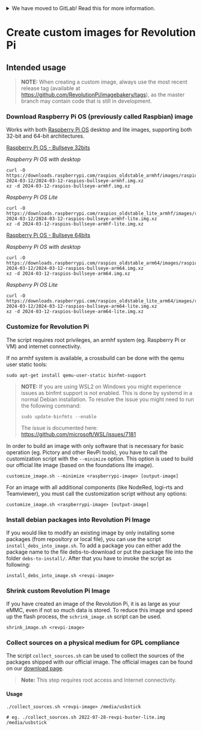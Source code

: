 <!--
SPDX-FileCopyrightText: 2017-2024 KUNBUS GmbH

SPDX-License-Identifier: GPL-2.0-or-later
-->

<details>
<summary>We have moved to GitLab! Read this for more information.</summary>

We have recently moved our repositories to GitLab. You can find imagebakery
here: https://gitlab.com/revolutionpi/imagebakery  
All repositories on GitHub will stay up-to-date by being synchronised from
GitLab.

We still maintain a presence on GitHub but our work happens over at GitLab. If
you want to contribute to any of our projects we would prefer this contribution
to happen on GitLab, but we also still accept contributions on GitHub if you
prefer that.
</details>

# Create custom images for Revolution Pi

## Intended usage

> **NOTE:** When creating a custom image, always use the most recent release tag (available at https://github.com/RevolutionPi/imagebakery/tags), as the master branch may contain code that is still in development.

### Download Raspberry Pi OS (previously called Raspbian) image

Works with both [Raspberry Pi OS](https://www.raspberrypi.org/software/operating-systems/) desktop and lite images, supporting both 32-bit and 64-bit architectures.

[Raspberry Pi OS - Bullseye 32bits](https://www.raspberrypi.org/software/operating-systems/#raspberry-pi-os-32-bit)

*Raspberry Pi OS with desktop*
```
curl -O https://downloads.raspberrypi.com/raspios_oldstable_armhf/images/raspios_oldstable_armhf-2024-03-12/2024-03-12-raspios-bullseye-armhf.img.xz
xz -d 2024-03-12-raspios-bullseye-armhf.img.xz
```

*Raspberry Pi OS Lite*
```
curl -O https://downloads.raspberrypi.com/raspios_oldstable_lite_armhf/images/raspios_oldstable_lite_armhf-2024-03-12/2024-03-12-raspios-bullseye-armhf-lite.img.xz
xz -d 2024-03-12-raspios-bullseye-armhf-lite.img.xz
```

[Raspberry Pi OS - Bullseye 64bits](https://www.raspberrypi.org/software/operating-systems/#raspberry-pi-os-64-bit)

*Raspberry Pi OS with desktop*
```
curl -O https://downloads.raspberrypi.com/raspios_oldstable_arm64/images/raspios_oldstable_arm64-2024-03-12/2024-03-12-raspios-bullseye-arm64.img.xz
xz -d 2024-03-12-raspios-bullseye-arm64.img.xz
```

*Raspberry Pi OS Lite*
```
curl -O https://downloads.raspberrypi.com/raspios_oldstable_lite_arm64/images/raspios_oldstable_lite_arm64-2024-03-12/2024-03-12-raspios-bullseye-arm64-lite.img.xz
xz -d 2024-03-12-raspios-bullseye-arm64-lite.img.xz
```

### Customize for Revolution Pi

The script requires root privileges, an armhf system (eg. Raspberry Pi or VM) and internet connectivity.

If no armhf system is available, a crossbuild can be done with the qemu user static tools:

```
sudo apt-get install qemu-user-static binfmt-support
```

> **NOTE:** If you are using WSL2 on Windows you might experience issues as binfmt support is not enabled. This is done by systemd in a normal Debian installation. To resolve the issue you might need to run the following command:
> ```
> sudo update-binfmts --enable
> ```
> The issue is documented here: https://github.com/microsoft/WSL/issues/7181

In order to build an image with only software that is necessary for basic operation (eg. Pictory and other RevPi tools), you have to call the customization script with the `--minimize` option. This option is used to build our official lite image (based on the foundations lite image).

`customize_image.sh --minimize <raspberrypi-image> [output-image]`

For an image with all additional components (like NodeRed, logi-rts and Teamviewer), you must call the customization script without any options:

`customize_image.sh <raspberrypi-image> [output-image]`


### Install debian packages into Revolution Pi Image

If you would like to modify an existing image by only installing some packages (from repository or local file), you can use the script `install_debs_into_image.sh`. To add a package you can either add the package name to the file debs-to-download or put the package file into the folder `debs-to-install/`. After that you have to invoke the script as following:

`install_debs_into_image.sh <revpi-image>`

### Shrink custom Revolution Pi Image

If you have created an image of the Revolution Pi, it is as large as your eMMC, even if not so much data is stored. To reduce this image and speed up the flash process, the `schrink_image.sh` script can be used.

`shrink_image.sh <revpi-image>`

### Collect sources on a physical medium for GPL compliance

The script `collect_sources.sh` can be used to collect the sources of the packages shipped with our official image. The official images can be found on our [download page](https://revolutionpi.de/tutorials/downloads/#revpiimages). 

> **Note:** This step requires root access and Internet connectivity.

#### Usage

```
./collect_sources.sh <revpi-image> /media/usbstick

# eg. ./collect_sources.sh 2022-07-28-revpi-buster-lite.img /media/usbstick
```
